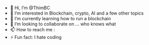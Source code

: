 - 👋 Hi, I’m @ThimBC
- 👀 I’m interested in Blockchain, crypto, AI and a few other topics
- 🌱 I’m currently learning how to run a blockchain
- 💞️ I’m looking to collaborate on ... who knows what
- 📫 How to reach me : 
- ⚡ Fun fact: I hate coding

<!---
ThimBC/ThimBC is a ✨ special ✨ repository because its `README.md` (this file) appears on your GitHub profile.
You can click the Preview link to take a look at your changes.
--->
